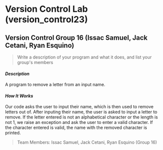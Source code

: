 # Version Control Lab (version_control23) <br>
## Version Control Group 16 (Issac Samuel, Jack Cetani, Ryan Esquino)

> Write a description of your program and what it does, and list your group's members

#### **_Description_** <br>
A program to remove a letter from an input name.

#### **_How It Works_** <br>
Our code asks the user to input their name, which is then used to remove letters out of. After inputing
their name, the user is asked to input a letter to remove. If the letter entered is not an alphabetical character or
the length is not 1, we raise an exception and ask the user to enter a valid character. If the character entered is valid,
the name with the removed character is printed.

> Team Members: Issac Samuel, Jack Cetani, Ryan Esquino (Group 16)